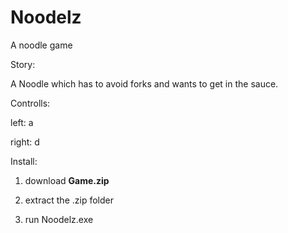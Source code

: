 # Noodelz
A noodle game


Story:

A Noodle which has to avoid forks and wants to get in the sauce.


Controlls:

left: a

right: d

Install:

1. download __Game.zip__

2. extract the .zip folder

3. run Noodelz.exe
